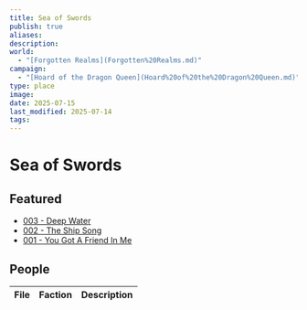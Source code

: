```yaml
---
title: Sea of Swords
publish: true
aliases: 
description: 
world:
  - "[Forgotten Realms](Forgotten%20Realms.md)"
campaign:
  - "[Hoard of the Dragon Queen](Hoard%20of%20the%20Dragon%20Queen.md)"
type: place
image: 
date: 2025-07-15
last_modified: 2025-07-14
tags: 
---
```

# Sea of Swords
## Featured
- [003 - Deep Water](/content/Adventures/003%20-%20Deep%20Water.md)
- [002 - The Ship Song](/content/Adventures/002%20-%20The%20Ship%20Song.md)
- [001 - You Got A Friend In Me](/content/Adventures/001%20-%20You%20Got%20A%20Friend%20In%20Me.md)

## People
| File | Faction | Description |
| ---- | ------- | ----------- |

